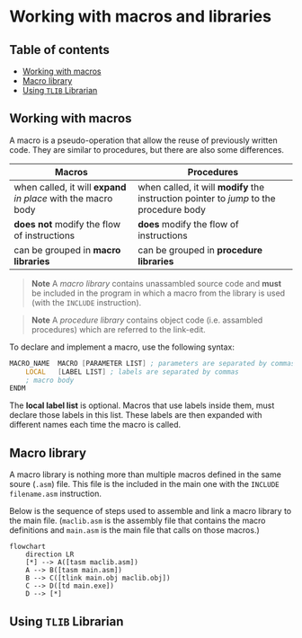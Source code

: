 # Working with macros and libraries <!-- omit in toc -->

## Table of contents <!-- omit in toc -->
- [Working with macros](#working-with-macros)
- [Macro library](#macro-library)
- [Using `TLIB` Librarian](#using-tlib-librarian)

## Working with macros
A macro is a pseudo-operation that allow the reuse of previously written code. They are similar to procedures, but there are also some differences.

Macros | Procedures
---|---
when called, it will **expand** *in place* with the macro body | when called, it will **modify** the instruction pointer to *jump* to the procedure body
**does not** modify the flow of instructions | **does** modify the flow of instructions
can be grouped in **macro libraries** | can be grouped in **procedure libraries**

> **Note** 
> A *macro library* contains unassambled source code and **must** be included in the program in which a macro from the library is used (with the `INCLUDE` instruction).

> **Note**
> A *procedure library* contains object code (i.e. assambled procedures) which are referred to the link-edit.

To declare and implement a macro, use the following syntax:
```asm
MACRO_NAME  MACRO [PARAMETER LIST] ; parameters are separated by commas
    LOCAL   [LABEL LIST] ; labels are separated by commas
    ; macro body
ENDM
```
The **local label list** is optional. Macros that use labels inside them, must declare those labels in this list. These labels are then expanded with different names each time the macro is called.

## Macro library
A macro library is nothing more than multiple macros defined in the same soure (`.asm`) file. This file is the included in the main one with the `INCLUDE filename.asm` instruction.

Below is the sequence of steps used to assemble and link a macro library to the main file. (`maclib.asm` is the assembly file that contains the macro definitions and `main.asm` is the main file that calls on those macros.)

```mermaid
flowchart
    direction LR
    [*] --> A([tasm maclib.asm])
    A --> B([tasm main.asm])
    B --> C([tlink main.obj maclib.obj])
    C --> D([td main.exe])
    D --> [*]
```

## Using `TLIB` Librarian
